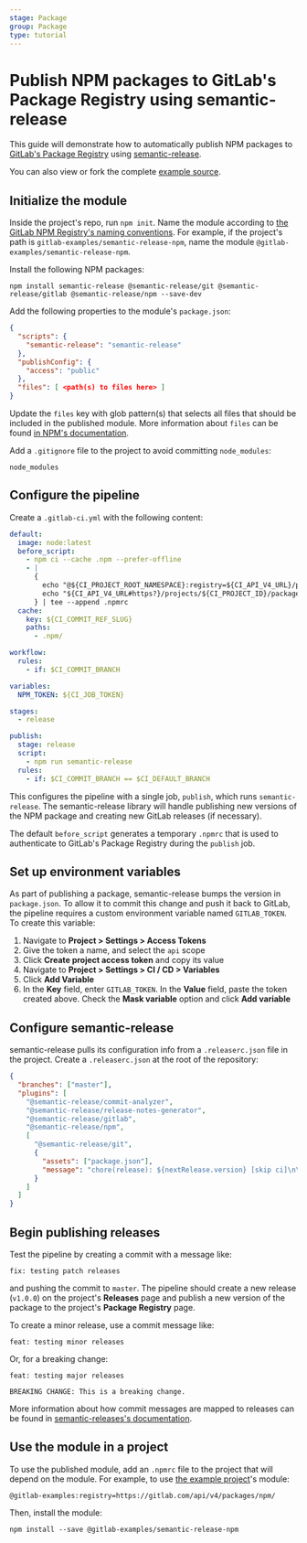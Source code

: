 ```yaml
---
stage: Package
group: Package
type: tutorial
---
```


# Publish NPM packages to GitLab's Package Registry using semantic-release

This guide will demonstrate how to automatically publish NPM packages to [GitLab's Package Registry](../../user/packages/npm_registry/index.md) using [semantic-release](https://github.com/semantic-release/semantic-release).

You can also view or fork the complete [example source](https://gitlab.com/gitlab-examples/semantic-release-npm).

## Initialize the module

Inside the project's repo, run `npm init`. Name the module according to [the GitLab NPM Registry's naming conventions](../user/packages/npm_registry/index.md). For example, if the project's path is `gitlab-examples/semantic-release-npm`, name the module `@gitlab-examples/semantic-release-npm`.

Install the following NPM packages:

```shell
npm install semantic-release @semantic-release/git @semantic-release/gitlab @semantic-release/npm --save-dev
```

Add the following properties to the module's `package.json`:

```json
{
  "scripts": {
    "semantic-release": "semantic-release"
  },
  "publishConfig": {
    "access": "public"
  },
  "files": [ <path(s) to files here> ]
}
```

Update the `files` key with glob pattern(s) that selects all files that should be included in the published module. More information about `files` can be found [in NPM's documentation](https://docs.npmjs.com/cli/v6/configuring-npm/package-json#files).

Add a `.gitignore` file to the project to avoid committing `node_modules`:

```plaintext
node_modules
```

## Configure the pipeline

Create a `.gitlab-ci.yml` with the following content:

```yaml
default:
  image: node:latest
  before_script:
    - npm ci --cache .npm --prefer-offline
    - |
      {
        echo "@${CI_PROJECT_ROOT_NAMESPACE}:registry=${CI_API_V4_URL}/projects/${CI_PROJECT_ID}/packages/npm/"
        echo "${CI_API_V4_URL#https?}/projects/${CI_PROJECT_ID}/packages/npm/:_authToken=\${CI_JOB_TOKEN}"
      } | tee --append .npmrc
  cache:
    key: ${CI_COMMIT_REF_SLUG}
    paths:
      - .npm/

workflow:
  rules:
    - if: $CI_COMMIT_BRANCH

variables:
  NPM_TOKEN: ${CI_JOB_TOKEN}

stages:
  - release

publish:
  stage: release
  script:
    - npm run semantic-release
  rules:
    - if: $CI_COMMIT_BRANCH == $CI_DEFAULT_BRANCH
```

This configures the pipeline with a single job, `publish`, which runs `semantic-release`. The semantic-release library will handle publishing new versions of the NPM package and creating new GitLab releases (if necessary).

The default `before_script` generates a temporary `.npmrc` that is used to authenticate to GitLab's Package Registry during the `publish` job.

## Set up environment variables

As part of publishing a package, semantic-release bumps the version in `package.json`. To allow it to commit this change and push it back to GitLab, the pipeline requires a custom environment variable named `GITLAB_TOKEN`. To create this variable:

1. Navigate to **Project > Settings > Access Tokens**
1. Give the token a name, and select the `api` scope
1. Click **Create project access token** and copy its value
1. Navigate to **Project > Settings > CI / CD > Variables**
1. Click **Add Variable**
1. In the **Key** field, enter `GITLAB_TOKEN`. In the **Value** field, paste the token created above. Check the **Mask variable** option and click **Add variable**

## Configure semantic-release

semantic-release pulls its configuration info from a `.releaserc.json` file in the project. Create a `.releaserc.json` at the root of the repository:

```json
{
  "branches": ["master"],
  "plugins": [
    "@semantic-release/commit-analyzer",
    "@semantic-release/release-notes-generator",
    "@semantic-release/gitlab",
    "@semantic-release/npm",
    [
      "@semantic-release/git",
      {
        "assets": ["package.json"],
        "message": "chore(release): ${nextRelease.version} [skip ci]\n\n${nextRelease.notes}"
      }
    ]
  ]
}
```

## Begin publishing releases

Test the pipeline by creating a commit with a message like:

```plaintext
fix: testing patch releases
```

and pushing the commit to `master`. The pipeline should create a new release (`v1.0.0`) on the project's **Releases** page and publish a new version of the package to the project's **Package Registry** page.

To create a minor release, use a commit message like:

```plaintext
feat: testing minor releases
```

Or, for a breaking change:

```plaintext
feat: testing major releases

BREAKING CHANGE: This is a breaking change.
```

More information about how commit messages are mapped to releases can be found in [semantic-releases's documentation](https://github.com/semantic-release/semantic-release#how-does-it-work).

## Use the module in a project

To use the published module, add an `.npmrc` file to the project that will depend on the module. For example, to use [the example project](https://gitlab.com/gitlab-examples/semantic-release-npm)'s module:

```plaintext
@gitlab-examples:registry=https://gitlab.com/api/v4/packages/npm/
```

Then, install the module:

```shell
npm install --save @gitlab-examples/semantic-release-npm
```
